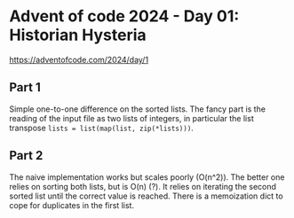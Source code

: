 # Advent of code 2024 - Day 01: Historian Hysteria

https://adventofcode.com/2024/day/1

## Part 1

Simple one-to-one difference on the sorted lists.
The fancy part is the reading of the input file as two lists of integers, in particular the list transpose `lists = list(map(list, zip(*lists)))`.

## Part 2

The naive implementation works but scales poorly (O(n^2)).
The better one relies on sorting both lists, but is O(n) (?).
It relies on iterating the second sorted list until the correct value is reached.
There is a memoization dict to cope for duplicates in the first list.

